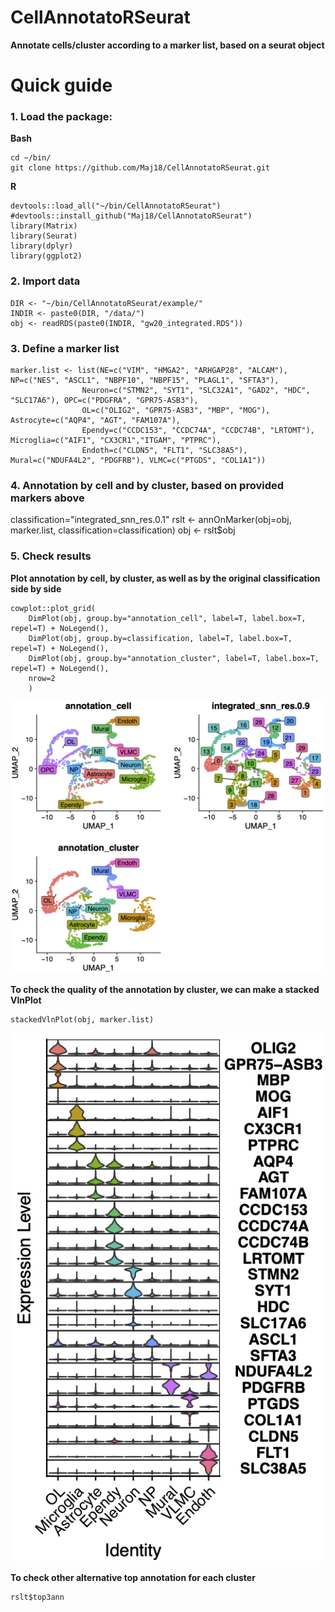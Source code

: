 
# CellAnnotatoRSeurat
**Annotate cells/cluster according to a marker list, based on a seurat object**

# Quick guide

### 1. Load the package:
**Bash**

    cd ~/bin/
    git clone https://github.com/Maj18/CellAnnotatoRSeurat.git

**R**

    devtools::load_all("~/bin/CellAnnotatoRSeurat")
    #devtools::install_github("Maj18/CellAnnotatoRSeurat")
    library(Matrix)
    library(Seurat)
    library(dplyr)
    library(ggplot2)
    
### 2. Import data

    DIR <- "~/bin/CellAnnotatoRSeurat/example/"
    INDIR <- paste0(DIR, "/data/")
    obj <- readRDS(paste0(INDIR, "gw20_integrated.RDS"))
    
### 3. Define a marker list

    marker.list <- list(NE=c("VIM", "HMGA2", "ARHGAP28", "ALCAM"), NP=c("NES", "ASCL1", "NBPF10", "NBPF15", "PLAGL1", "SFTA3"),
                    Neuron=c("STMN2", "SYT1", "SLC32A1", "GAD2", "HDC", "SLC17A6"), OPC=c("PDGFRA", "GPR75-ASB3"),
                    OL=c("OLIG2", "GPR75-ASB3", "MBP", "MOG"), Astrocyte=c("AQP4", "AGT", "FAM107A"), 
                    Ependy=c("CCDC153", "CCDC74A", "CCDC74B", "LRTOMT"), Microglia=c("AIF1", "CX3CR1","ITGAM", "PTPRC"), 
                    Endoth=c("CLDN5", "FLT1", "SLC38A5"), Mural=c("NDUFA4L2", "PDGFRB"), VLMC=c("PTGDS", "COL1A1"))

### 4. Annotation by cell and by cluster, based on provided markers above

classification="integrated_snn_res.0.1"
rslt <- annOnMarker(obj=obj, marker.list, classification=classification)
obj <- rslt$obj

### 5. Check results

**Plot annotation by cell, by cluster, as well as by the original classification side by side**

    cowplot::plot_grid(
        DimPlot(obj, group.by="annotation_cell", label=T, label.box=T, repel=T) + NoLegend(),
        DimPlot(obj, group.by=classification, label=T, label.box=T, repel=T) + NoLegend(),
        DimPlot(obj, group.by="annotation_cluster", label=T, label.box=T, repel=T) + NoLegend(),
        nrow=2
        )
        
![prediction.rslt](assets/Annotation_rslt.png)
        
**To check the quality of the annotation by cluster, we can make a stacked VlnPlot** 

    stackedVlnPlot(obj, marker.list)
    
![StackedVlnPlot](assets/StackedVlnPlot.png)

**To check other alternative top annotation for each cluster**

    rslt$top3ann


